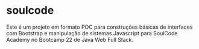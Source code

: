 # soulcode
Este é um projeto em formato POC para construções básicas de interfaces com Bootstrap e manipulação de sistemas Javascript para SoulCode Academy no Bootcamp 22 de Java Web Full Stack.
